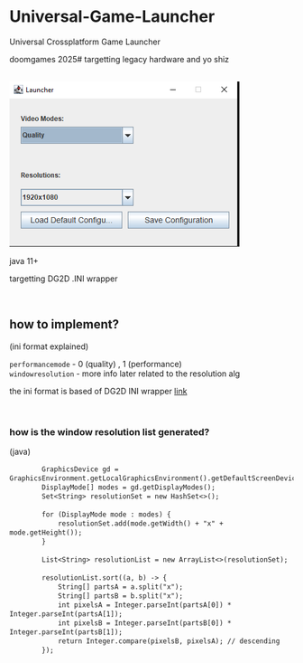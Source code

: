 # Universal-Game-Launcher
Universal Crossplatform Game Launcher
<br>
<p>doomgames 2025# targetting legacy hardware and yo shiz</p>
<br>
<img src="image.png"></img>
<br>
<p>java 11+</p>
<p>targetting DG2D .INI wrapper</p>
<br>

## how to implement?

(ini format explained)

```performancemode``` - 0 (quality) , 1 (performance) <br>
```windowresolution``` - more info later related to the resolution alg

the ini format is based of DG2D INI wrapper <a href="https://github.com/shadow9owo/DG2D/tree/main/ini">link</a>

<br>

### how is the window resolution list generated?

(java)
````
        GraphicsDevice gd = GraphicsEnvironment.getLocalGraphicsEnvironment().getDefaultScreenDevice();
        DisplayMode[] modes = gd.getDisplayModes();
        Set<String> resolutionSet = new HashSet<>();

        for (DisplayMode mode : modes) {
            resolutionSet.add(mode.getWidth() + "x" + mode.getHeight());
        }

        List<String> resolutionList = new ArrayList<>(resolutionSet);

        resolutionList.sort((a, b) -> {
            String[] partsA = a.split("x");
            String[] partsB = b.split("x");
            int pixelsA = Integer.parseInt(partsA[0]) * Integer.parseInt(partsA[1]);
            int pixelsB = Integer.parseInt(partsB[0]) * Integer.parseInt(partsB[1]);
            return Integer.compare(pixelsB, pixelsA); // descending
        });
````
